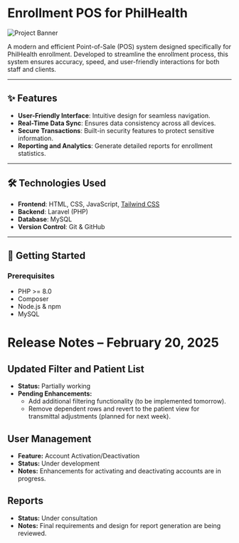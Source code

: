 # Enrollment POS for PhilHealth

![Project Banner](https://via.placeholder.com/1200x400.png?text=Enrollment+POS+for+PhilHealth) <!-- Replace with your project banner -->

A modern and efficient Point-of-Sale (POS) system designed specifically for PhilHealth enrollment. Developed to streamline the enrollment process, this system ensures accuracy, speed, and user-friendly interactions for both staff and clients.

---

## ✨ Features

- **User-Friendly Interface**: Intuitive design for seamless navigation.
- **Real-Time Data Sync**: Ensures data consistency across all devices.
- **Secure Transactions**: Built-in security features to protect sensitive information.
- **Reporting and Analytics**: Generate detailed reports for enrollment statistics.

---

## 🛠️ Technologies Used

- **Frontend**: HTML, CSS, JavaScript, [Tailwind CSS](https://tailwindcss.com/)
- **Backend**: Laravel (PHP)
- **Database**: MySQL
- **Version Control**: Git & GitHub

---

## 🚀 Getting Started

### Prerequisites

- PHP >= 8.0
- Composer
- Node.js & npm
- MySQL



# Release Notes – February 20, 2025

## Updated Filter and Patient List
- **Status:** Partially working
- **Pending Enhancements:**
  - Add additional filtering functionality (to be implemented tomorrow).
  - Remove dependent rows and revert to the patient view for transmittal adjustments (planned for next week).
  
## User Management
- **Feature:** Account Activation/Deactivation
- **Status:** Under development
- **Notes:** Enhancements for activating and deactivating accounts are in progress.

## Reports
- **Status:** Under consultation
- **Notes:** Final requirements and design for report generation are being reviewed.

